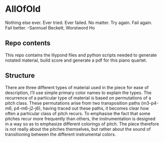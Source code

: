 # AllOfOld

Nothing else ever. Ever tried. Ever failed. No matter. Try again. Fail again. Fail better. 
                                                        -Sanmuel Beckett, Worstword Ho

## Repo contents
This repo contains the lilypond files and python scripts needed to generate notated material, build score and generate a pdf for this piano quartet.

## Structure
There are three different types of material used in the piece for ease of description, I’ll use simple primary color names to explain the types. The recurrence of a particular type of material is based on permutations of a pitch class. These permutations arise from two transposition paths (m3-p4-m6, p4-m6-j2-j6), having traced out these paths, it becomes clear how often a particular class of pitch recurs. To emphasise the fact that some pitches recur more frequently than others, the instrumentation is designed in a way so as to emphasize different colorings of pitch. 
The piece therefore is not really about the pitches themselves, but rather about the sound of transitioning between the different instrumental colors.
